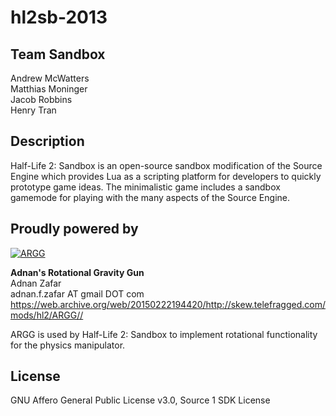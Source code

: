 # hl2sb-2013

## Team Sandbox
Andrew McWatters  
Matthias Moninger  
Jacob Robbins  
Henry Tran  

## Description
Half-Life 2: Sandbox is an open-source sandbox modification of the Source Engine
which provides Lua as a scripting platform for developers to quickly prototype
game ideas. The minimalistic game includes a sandbox gamemode for playing with
the many aspects of the Source Engine.

## Proudly powered by
[![ARGG](https://media.moddb.com/images/downloads/1/6/5011/profile.jpg "ARGG")](https://web.archive.org/web/20150222194420/http://skew.telefragged.com/mods/hl2/ARGG/)

**Adnan's Rotational Gravity Gun**  
Adnan Zafar  
adnan.f.zafar AT gmail DOT com  
https://web.archive.org/web/20150222194420/http://skew.telefragged.com/mods/hl2/ARGG//  

ARGG is used by Half-Life 2: Sandbox to implement rotational functionality for
the physics manipulator.

## License
GNU Affero General Public License v3.0, Source 1 SDK License
